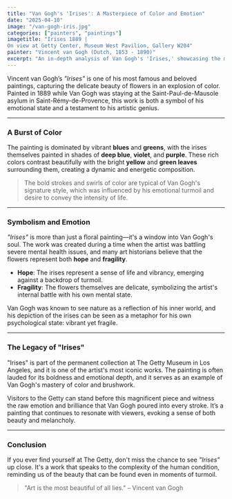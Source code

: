 ```yaml
---
title: "Van Gogh's 'Irises': A Masterpiece of Color and Emotion"
date: "2025-04-10"
image: "/van-gogh-iris.jpg"
categories: ["painters", "paintings"]
imagetitle: "Irises 1889 | 
On view at Getty Center, Museum West Pavilion, Gallery W204"
painter: "Vincent van Gogh (Dutch, 1853 - 1890)"
excerpt: "An in-depth analysis of Van Gogh's 'Irises,' showcasing the masterpiece's emotional depth and vivid colors."
---
```


Vincent van Gogh’s *"Irises"* is one of his most famous and beloved paintings, capturing the delicate beauty of flowers in an explosion of color. Painted in 1889 while Van Gogh was staying at the Saint-Paul-de-Mausole asylum in Saint-Rémy-de-Provence, this work is both a symbol of his emotional state and a testament to his artistic genius.

---

### A Burst of Color

The painting is dominated by vibrant **blues** and **greens**, with the irises themselves painted in shades of **deep blue**, **violet**, and **purple**. These rich colors contrast beautifully with the bright **yellow** and **green leaves** surrounding them, creating a dynamic and energetic composition.

> The bold strokes and swirls of color are typical of Van Gogh's signature style, which was influenced by his emotional turmoil and desire to convey the intensity of life.

---

### Symbolism and Emotion

*"Irises"* is more than just a floral painting—it's a window into Van Gogh's soul. The work was created during a time when the artist was battling severe mental health issues, and many art historians believe that the flowers represent both **hope** and **fragility**.

- **Hope**: The irises represent a sense of life and vibrancy, emerging against a backdrop of turmoil.
- **Fragility**: The flowers themselves are delicate, symbolizing the artist's internal battle with his own mental state.

Van Gogh was known to see nature as a reflection of his inner world, and his depiction of the irises can be seen as a metaphor for his own psychological state: vibrant yet fragile.

---

### The Legacy of "Irises"

"Irises" is part of the permanent collection at The Getty Museum in Los Angeles, and it is one of the artist's most iconic works. The painting is often lauded for its boldness and emotional depth, and it serves as an example of Van Gogh's mastery of color and brushwork.

Visitors to the Getty can stand before this magnificent piece and witness the raw emotion and brilliance that Van Gogh poured into every stroke. It’s a painting that continues to resonate with viewers, evoking a sense of both beauty and melancholy.

---

### Conclusion

If you ever find yourself at The Getty, don't miss the chance to see *"Irises"* up close. It's a work that speaks to the complexity of the human condition, reminding us of the beauty that can be found even in moments of turmoil.



> "Art is the most beautiful of all lies." – Vincent van Gogh 

